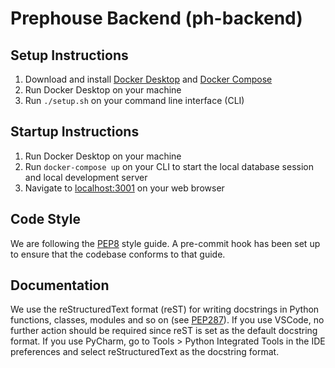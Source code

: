 # Prephouse Backend (ph-backend)

## Setup Instructions

1. Download and install [Docker Desktop](https://www.docker.com/products/docker-desktop) and
[Docker Compose](https://docs.docker.com/compose/install/)
2. Run Docker Desktop on your machine
3. Run `./setup.sh` on your command line interface (CLI)

## Startup Instructions

1. Run Docker Desktop on your machine
2. Run `docker-compose up` on your CLI to start the local database session and local development server
3. Navigate to [localhost:3001](http://localhost:3001) on your web browser

## Code Style

We are following the [PEP8](https://www.python.org/dev/peps/pep-0008/) style guide. A pre-commit hook
has been set up to ensure that the codebase conforms to that guide.

## Documentation

We use the reStructuredText format (reST) for writing docstrings in Python functions, classes, modules and so on
(see [PEP287](https://www.python.org/dev/peps/pep-0287/)). If you use VSCode, no further action should be required
since reST is set as the default docstring format. If you use PyCharm, go to Tools > Python Integrated Tools in the IDE
preferences and select reStructuredText as the docstring format.
